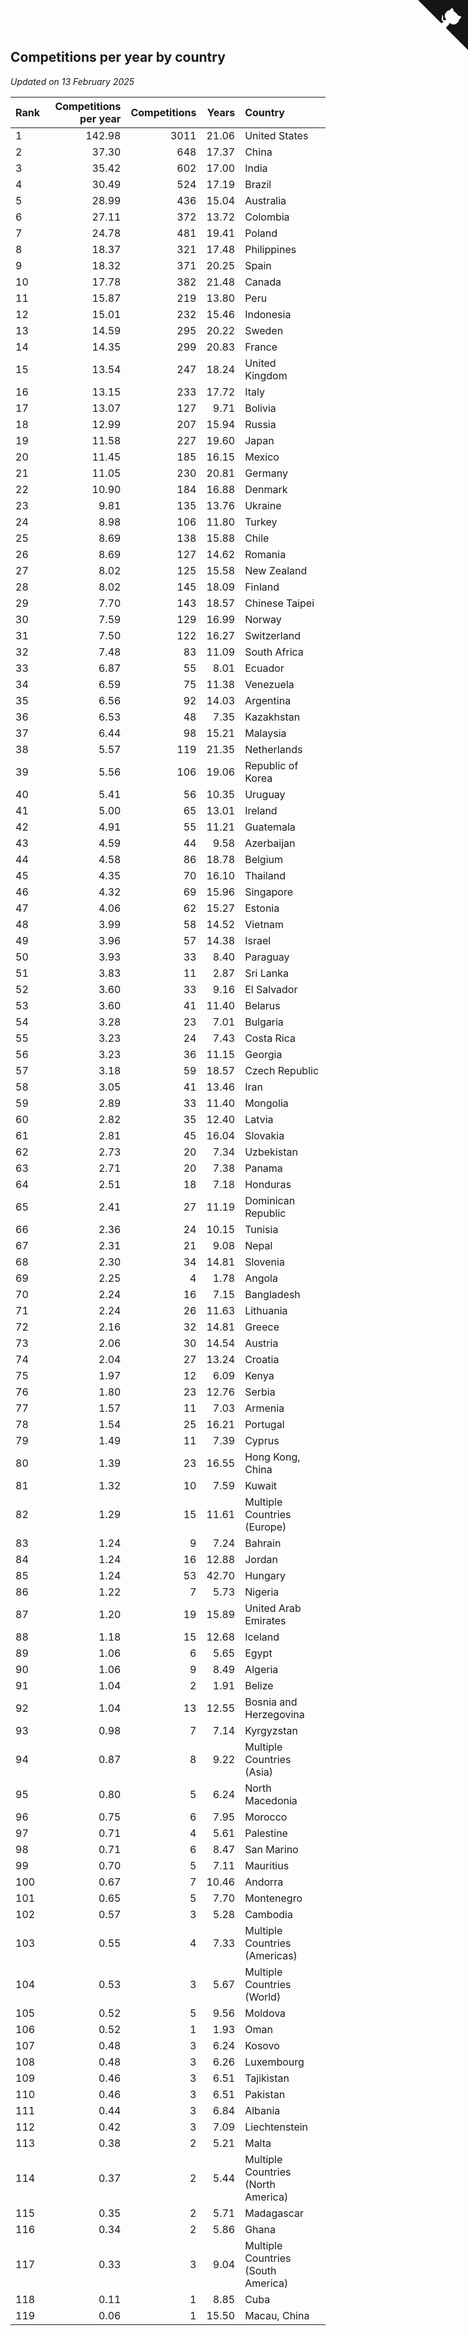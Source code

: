 ## Competitions per year by country

*Updated on 13 February 2025*

| Rank | Competitions per year | Competitions | Years | Country |
| :--- | ---: | ---: | ---: | :--- |
| 1 | 142.98 | 3011 | 21.06 | United States |
| 2 | 37.30 | 648 | 17.37 | China |
| 3 | 35.42 | 602 | 17.00 | India |
| 4 | 30.49 | 524 | 17.19 | Brazil |
| 5 | 28.99 | 436 | 15.04 | Australia |
| 6 | 27.11 | 372 | 13.72 | Colombia |
| 7 | 24.78 | 481 | 19.41 | Poland |
| 8 | 18.37 | 321 | 17.48 | Philippines |
| 9 | 18.32 | 371 | 20.25 | Spain |
| 10 | 17.78 | 382 | 21.48 | Canada |
| 11 | 15.87 | 219 | 13.80 | Peru |
| 12 | 15.01 | 232 | 15.46 | Indonesia |
| 13 | 14.59 | 295 | 20.22 | Sweden |
| 14 | 14.35 | 299 | 20.83 | France |
| 15 | 13.54 | 247 | 18.24 | United Kingdom |
| 16 | 13.15 | 233 | 17.72 | Italy |
| 17 | 13.07 | 127 | 9.71 | Bolivia |
| 18 | 12.99 | 207 | 15.94 | Russia |
| 19 | 11.58 | 227 | 19.60 | Japan |
| 20 | 11.45 | 185 | 16.15 | Mexico |
| 21 | 11.05 | 230 | 20.81 | Germany |
| 22 | 10.90 | 184 | 16.88 | Denmark |
| 23 | 9.81 | 135 | 13.76 | Ukraine |
| 24 | 8.98 | 106 | 11.80 | Turkey |
| 25 | 8.69 | 138 | 15.88 | Chile |
| 26 | 8.69 | 127 | 14.62 | Romania |
| 27 | 8.02 | 125 | 15.58 | New Zealand |
| 28 | 8.02 | 145 | 18.09 | Finland |
| 29 | 7.70 | 143 | 18.57 | Chinese Taipei |
| 30 | 7.59 | 129 | 16.99 | Norway |
| 31 | 7.50 | 122 | 16.27 | Switzerland |
| 32 | 7.48 | 83 | 11.09 | South Africa |
| 33 | 6.87 | 55 | 8.01 | Ecuador |
| 34 | 6.59 | 75 | 11.38 | Venezuela |
| 35 | 6.56 | 92 | 14.03 | Argentina |
| 36 | 6.53 | 48 | 7.35 | Kazakhstan |
| 37 | 6.44 | 98 | 15.21 | Malaysia |
| 38 | 5.57 | 119 | 21.35 | Netherlands |
| 39 | 5.56 | 106 | 19.06 | Republic of Korea |
| 40 | 5.41 | 56 | 10.35 | Uruguay |
| 41 | 5.00 | 65 | 13.01 | Ireland |
| 42 | 4.91 | 55 | 11.21 | Guatemala |
| 43 | 4.59 | 44 | 9.58 | Azerbaijan |
| 44 | 4.58 | 86 | 18.78 | Belgium |
| 45 | 4.35 | 70 | 16.10 | Thailand |
| 46 | 4.32 | 69 | 15.96 | Singapore |
| 47 | 4.06 | 62 | 15.27 | Estonia |
| 48 | 3.99 | 58 | 14.52 | Vietnam |
| 49 | 3.96 | 57 | 14.38 | Israel |
| 50 | 3.93 | 33 | 8.40 | Paraguay |
| 51 | 3.83 | 11 | 2.87 | Sri Lanka |
| 52 | 3.60 | 33 | 9.16 | El Salvador |
| 53 | 3.60 | 41 | 11.40 | Belarus |
| 54 | 3.28 | 23 | 7.01 | Bulgaria |
| 55 | 3.23 | 24 | 7.43 | Costa Rica |
| 56 | 3.23 | 36 | 11.15 | Georgia |
| 57 | 3.18 | 59 | 18.57 | Czech Republic |
| 58 | 3.05 | 41 | 13.46 | Iran |
| 59 | 2.89 | 33 | 11.40 | Mongolia |
| 60 | 2.82 | 35 | 12.40 | Latvia |
| 61 | 2.81 | 45 | 16.04 | Slovakia |
| 62 | 2.73 | 20 | 7.34 | Uzbekistan |
| 63 | 2.71 | 20 | 7.38 | Panama |
| 64 | 2.51 | 18 | 7.18 | Honduras |
| 65 | 2.41 | 27 | 11.19 | Dominican Republic |
| 66 | 2.36 | 24 | 10.15 | Tunisia |
| 67 | 2.31 | 21 | 9.08 | Nepal |
| 68 | 2.30 | 34 | 14.81 | Slovenia |
| 69 | 2.25 | 4 | 1.78 | Angola |
| 70 | 2.24 | 16 | 7.15 | Bangladesh |
| 71 | 2.24 | 26 | 11.63 | Lithuania |
| 72 | 2.16 | 32 | 14.81 | Greece |
| 73 | 2.06 | 30 | 14.54 | Austria |
| 74 | 2.04 | 27 | 13.24 | Croatia |
| 75 | 1.97 | 12 | 6.09 | Kenya |
| 76 | 1.80 | 23 | 12.76 | Serbia |
| 77 | 1.57 | 11 | 7.03 | Armenia |
| 78 | 1.54 | 25 | 16.21 | Portugal |
| 79 | 1.49 | 11 | 7.39 | Cyprus |
| 80 | 1.39 | 23 | 16.55 | Hong Kong, China |
| 81 | 1.32 | 10 | 7.59 | Kuwait |
| 82 | 1.29 | 15 | 11.61 | Multiple Countries (Europe) |
| 83 | 1.24 | 9 | 7.24 | Bahrain |
| 84 | 1.24 | 16 | 12.88 | Jordan |
| 85 | 1.24 | 53 | 42.70 | Hungary |
| 86 | 1.22 | 7 | 5.73 | Nigeria |
| 87 | 1.20 | 19 | 15.89 | United Arab Emirates |
| 88 | 1.18 | 15 | 12.68 | Iceland |
| 89 | 1.06 | 6 | 5.65 | Egypt |
| 90 | 1.06 | 9 | 8.49 | Algeria |
| 91 | 1.04 | 2 | 1.91 | Belize |
| 92 | 1.04 | 13 | 12.55 | Bosnia and Herzegovina |
| 93 | 0.98 | 7 | 7.14 | Kyrgyzstan |
| 94 | 0.87 | 8 | 9.22 | Multiple Countries (Asia) |
| 95 | 0.80 | 5 | 6.24 | North Macedonia |
| 96 | 0.75 | 6 | 7.95 | Morocco |
| 97 | 0.71 | 4 | 5.61 | Palestine |
| 98 | 0.71 | 6 | 8.47 | San Marino |
| 99 | 0.70 | 5 | 7.11 | Mauritius |
| 100 | 0.67 | 7 | 10.46 | Andorra |
| 101 | 0.65 | 5 | 7.70 | Montenegro |
| 102 | 0.57 | 3 | 5.28 | Cambodia |
| 103 | 0.55 | 4 | 7.33 | Multiple Countries (Americas) |
| 104 | 0.53 | 3 | 5.67 | Multiple Countries (World) |
| 105 | 0.52 | 5 | 9.56 | Moldova |
| 106 | 0.52 | 1 | 1.93 | Oman |
| 107 | 0.48 | 3 | 6.24 | Kosovo |
| 108 | 0.48 | 3 | 6.26 | Luxembourg |
| 109 | 0.46 | 3 | 6.51 | Tajikistan |
| 110 | 0.46 | 3 | 6.51 | Pakistan |
| 111 | 0.44 | 3 | 6.84 | Albania |
| 112 | 0.42 | 3 | 7.09 | Liechtenstein |
| 113 | 0.38 | 2 | 5.21 | Malta |
| 114 | 0.37 | 2 | 5.44 | Multiple Countries (North America) |
| 115 | 0.35 | 2 | 5.71 | Madagascar |
| 116 | 0.34 | 2 | 5.86 | Ghana |
| 117 | 0.33 | 3 | 9.04 | Multiple Countries (South America) |
| 118 | 0.11 | 1 | 8.85 | Cuba |
| 119 | 0.06 | 1 | 15.50 | Macau, China |


<a href="https://github.com/JustinTimeCuber/wca_statistics" class="github-corner" aria-label="View source on Github"><svg width="80" height="80" viewBox="0 0 250 250" style="fill:#151513; color:#fff; position: absolute; top: 0; border: 0; right: 0;" aria-hidden="true"><path d="M0,0 L115,115 L130,115 L142,142 L250,250 L250,0 Z"></path><path d="M128.3,109.0 C113.8,99.7 119.0,89.6 119.0,89.6 C122.0,82.7 120.5,78.6 120.5,78.6 C119.2,72.0 123.4,76.3 123.4,76.3 C127.3,80.9 125.5,87.3 125.5,87.3 C122.9,97.6 130.6,101.9 134.4,103.2" fill="currentColor" style="transform-origin: 130px 106px;" class="octo-arm"></path><path d="M115.0,115.0 C114.9,115.1 118.7,116.5 119.8,115.4 L133.7,101.6 C136.9,99.2 139.9,98.4 142.2,98.6 C133.8,88.0 127.5,74.4 143.8,58.0 C148.5,53.4 154.0,51.2 159.7,51.0 C160.3,49.4 163.2,43.6 171.4,40.1 C171.4,40.1 176.1,42.5 178.8,56.2 C183.1,58.6 187.2,61.8 190.9,65.4 C194.5,69.0 197.7,73.2 200.1,77.6 C213.8,80.2 216.3,84.9 216.3,84.9 C212.7,93.1 206.9,96.0 205.4,96.6 C205.1,102.4 203.0,107.8 198.3,112.5 C181.9,128.9 168.3,122.5 157.7,114.1 C157.9,116.9 156.7,120.9 152.7,124.9 L141.0,136.5 C139.8,137.7 141.6,141.9 141.8,141.8 Z" fill="currentColor" class="octo-body"></path></svg></a><style>.github-corner:hover .octo-arm{animation:octocat-wave 560ms ease-in-out}@keyframes octocat-wave{0%,100%{transform:rotate(0)}20%,60%{transform:rotate(-25deg)}40%,80%{transform:rotate(10deg)}}@media (max-width:500px){.github-corner:hover .octo-arm{animation:none}.github-corner .octo-arm{animation:octocat-wave 560ms ease-in-out}}</style>
